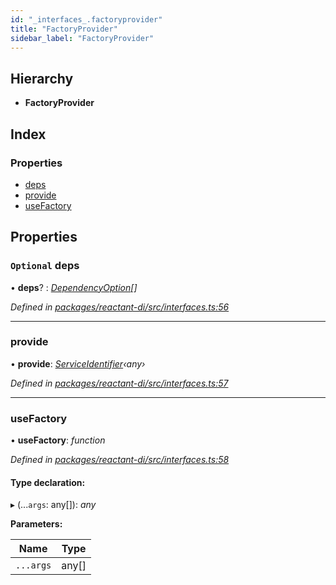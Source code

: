 ```yaml
---
id: "_interfaces_.factoryprovider"
title: "FactoryProvider"
sidebar_label: "FactoryProvider"
---
```


## Hierarchy

* **FactoryProvider**

## Index

### Properties

* [deps](_interfaces_.factoryprovider.md#optional-deps)
* [provide](_interfaces_.factoryprovider.md#provide)
* [useFactory](_interfaces_.factoryprovider.md#usefactory)

## Properties

### `Optional` deps

• **deps**? : *[DependencyOption](../modules/_interfaces_.md#dependencyoption)[]*

*Defined in [packages/reactant-di/src/interfaces.ts:56](https://github.com/unadlib/reactant/blob/3ec6ab3/packages/reactant-di/src/interfaces.ts#L56)*

___

###  provide

• **provide**: *[ServiceIdentifier](../modules/_interfaces_.md#serviceidentifier)‹any›*

*Defined in [packages/reactant-di/src/interfaces.ts:57](https://github.com/unadlib/reactant/blob/3ec6ab3/packages/reactant-di/src/interfaces.ts#L57)*

___

###  useFactory

• **useFactory**: *function*

*Defined in [packages/reactant-di/src/interfaces.ts:58](https://github.com/unadlib/reactant/blob/3ec6ab3/packages/reactant-di/src/interfaces.ts#L58)*

#### Type declaration:

▸ (...`args`: any[]): *any*

**Parameters:**

Name | Type |
------ | ------ |
`...args` | any[] |

